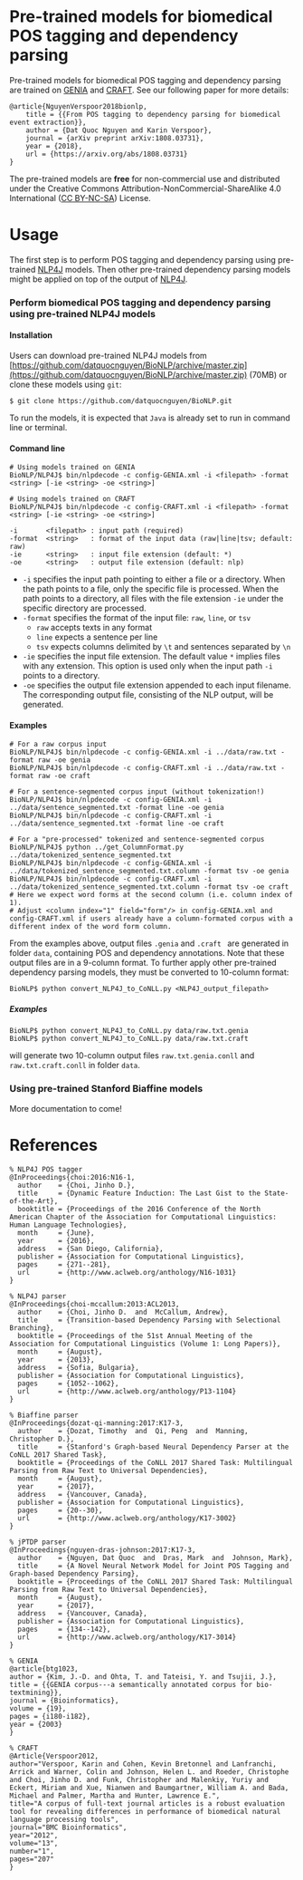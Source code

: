 
# Pre-trained models for biomedical POS tagging and dependency parsing

Pre-trained models for biomedical POS tagging and dependency parsing are trained on  [GENIA](http://www.geniaproject.org/) and [CRAFT](http://bionlp-corpora.sourceforge.net/CRAFT/). See our following paper for more details:

    @article{NguyenVerspoor2018bionlp,
        title = {{From POS tagging to dependency parsing for biomedical event extraction}},
        author = {Dat Quoc Nguyen and Karin Verspoor},
        journal = {arXiv preprint arXiv:1808.03731},
        year = {2018},
        url = {https://arxiv.org/abs/1808.03731}
    }
    
The pre-trained models are **free** for non-commercial use and distributed under the Creative Commons Attribution-NonCommercial-ShareAlike 4.0 International ([CC BY-NC-SA](https://creativecommons.org/licenses/by-nc-sa/4.0/)) License. 

# Usage 

The first step is to perform POS tagging and dependency parsing using pre-trained [NLP4J](https://emorynlp.github.io/nlp4j/) models. Then other pre-trained dependency parsing models might be applied on top of the output of [NLP4J](https://emorynlp.github.io/nlp4j/). 

### Perform biomedical POS tagging and dependency parsing using pre-trained NLP4J models 

#### Installation

Users can download pre-trained NLP4J models from [https://github.com/datquocnguyen/BioNLP/archive/master.zip](https://github.com/datquocnguyen/BioNLP/archive/master.zip) (70MB) or clone these models using `git`:
    
    $ git clone https://github.com/datquocnguyen/BioNLP.git
    
To run the models, it is expected that `Java` is already set to run in command line or terminal.

#### Command line 
    
    # Using models trained on GENIA
    BioNLP/NLP4J$ bin/nlpdecode -c config-GENIA.xml -i <filepath> -format <string> [-ie <string> -oe <string>]
    
    # Using models trained on CRAFT
    BioNLP/NLP4J$ bin/nlpdecode -c config-CRAFT.xml -i <filepath> -format <string> [-ie <string> -oe <string>]
	
	-i       <filepath> : input path (required)
	-format  <string>   : format of the input data (raw|line|tsv; default: raw)
	-ie      <string>   : input file extension (default: *)
	-oe      <string>   : output file extension (default: nlp)

 - `-i`  specifies the input path pointing to either a file or a directory. When the path points to a file, only the specific file is processed. When the path points to a directory, all files with the file extension  `-ie`  under the specific directory are processed.
 - `-format` specifies the format of the input file: `raw`, `line`, or `tsv`
	 - `raw`  accepts texts in any format
	 - `line`  expects a sentence per line
	 - `tsv`  expects columns delimited by `\t` and sentences separated by `\n`
 - `-ie`  specifies the input file extension. The default value  `*`  implies files with any extension. This option is used only when the input path  `-i`  points to a directory.
 - `-oe`  specifies the output file extension appended to each input filename. The corresponding output file, consisting of the NLP output, will be generated.

#### Examples
	
	# For a raw corpus input
	BioNLP/NLP4J$ bin/nlpdecode -c config-GENIA.xml -i ../data/raw.txt -format raw -oe genia
	BioNLP/NLP4J$ bin/nlpdecode -c config-CRAFT.xml -i ../data/raw.txt -format raw -oe craft
	
	# For a sentence-segmented corpus input (without tokenization!)
	BioNLP/NLP4J$ bin/nlpdecode -c config-GENIA.xml -i ../data/sentence_segmented.txt -format line -oe genia
	BioNLP/NLP4J$ bin/nlpdecode -c config-CRAFT.xml -i ../data/sentence_segmented.txt -format line -oe craft

	# For a "pre-processed" tokenized and sentence-segmented corpus
	BioNLP/NLP4J$ python ../get_ColumnFormat.py ../data/tokenized_sentence_segmented.txt
	BioNLP/NLP4J$ bin/nlpdecode -c config-GENIA.xml -i ../data/tokenized_sentence_segmented.txt.column -format tsv -oe genia
	BioNLP/NLP4J$ bin/nlpdecode -c config-CRAFT.xml -i ../data/tokenized_sentence_segmented.txt.column -format tsv -oe craft
	# Here we expect word forms at the second column (i.e. column index of 1). 
	# Adjust <column index="1" field="form"/> in config-GENIA.xml and config-CRAFT.xml if users already have a column-formated corpus with a different index of the word form column.

From the examples above, output files `.genia` and `.craft ` are generated in folder `data`, containing POS and dependency annotations.  Note that these output files are in a 9-column format. To further apply other pre-trained dependency parsing models, they must be converted to 10-column format:

	BioNLP$ python convert_NLP4J_to_CoNLL.py <NLP4J_output_filepath>

##### Examples
	
	BioNLP$ python convert_NLP4J_to_CoNLL.py data/raw.txt.genia
	BioNLP$ python convert_NLP4J_to_CoNLL.py data/raw.txt.craft

will generate two 10-column output files `raw.txt.genia.conll` and `raw.txt.craft.conll` in folder `data`.
	
### Using pre-trained Stanford Biaffine models 
More documentation to come!

# References
	
	% NLP4J POS tagger
	@InProceedings{choi:2016:N16-1,
	  author    = {Choi, Jinho D.},
	  title     = {Dynamic Feature Induction: The Last Gist to the State-of-the-Art},
	  booktitle = {Proceedings of the 2016 Conference of the North American Chapter of the Association for Computational Linguistics: Human Language Technologies},
	  month     = {June},
	  year      = {2016},
	  address   = {San Diego, California},
	  publisher = {Association for Computational Linguistics},
	  pages     = {271--281},
	  url       = {http://www.aclweb.org/anthology/N16-1031}
	}
	
	% NLP4J parser
	@InProceedings{choi-mccallum:2013:ACL2013,
	  author    = {Choi, Jinho D.  and  McCallum, Andrew},
	  title     = {Transition-based Dependency Parsing with Selectional Branching},
	  booktitle = {Proceedings of the 51st Annual Meeting of the Association for Computational Linguistics (Volume 1: Long Papers)},
	  month     = {August},
	  year      = {2013},
	  address   = {Sofia, Bulgaria},
	  publisher = {Association for Computational Linguistics},
	  pages     = {1052--1062},
	  url       = {http://www.aclweb.org/anthology/P13-1104}
	}
	
	% Biaffine parser
	@InProceedings{dozat-qi-manning:2017:K17-3,
	  author    = {Dozat, Timothy  and  Qi, Peng  and  Manning, Christopher D.},
	  title     = {Stanford's Graph-based Neural Dependency Parser at the CoNLL 2017 Shared Task},
	  booktitle = {Proceedings of the CoNLL 2017 Shared Task: Multilingual Parsing from Raw Text to Universal Dependencies},
	  month     = {August},
	  year      = {2017},
	  address   = {Vancouver, Canada},
	  publisher = {Association for Computational Linguistics},
	  pages     = {20--30},
	  url       = {http://www.aclweb.org/anthology/K17-3002}
	}
	
	% jPTDP parser
	@InProceedings{nguyen-dras-johnson:2017:K17-3,
	  author    = {Nguyen, Dat Quoc  and  Dras, Mark  and  Johnson, Mark},
	  title     = {A Novel Neural Network Model for Joint POS Tagging and Graph-based Dependency Parsing},
	  booktitle = {Proceedings of the CoNLL 2017 Shared Task: Multilingual Parsing from Raw Text to Universal Dependencies},
	  month     = {August},
	  year      = {2017},
	  address   = {Vancouver, Canada},
	  publisher = {Association for Computational Linguistics},
	  pages     = {134--142},
	  url       = {http://www.aclweb.org/anthology/K17-3014}
	}

	% GENIA
	@article{btg1023,
	author = {Kim, J.-D. and Ohta, T. and Tateisi, Y. and Tsujii, J.},
	title = {{GENIA corpus---a semantically annotated corpus for bio-textmining}},
	journal = {Bioinformatics},
	volume = {19},
	pages = {i180-i182},
	year = {2003}
	}

	% CRAFT
	@Article{Verspoor2012,
	author="Verspoor, Karin and Cohen, Kevin Bretonnel and Lanfranchi, Arrick and Warner, Colin and Johnson, Helen L. and Roeder, Christophe and Choi, Jinho D. and Funk, Christopher and Malenkiy, Yuriy and Eckert, Miriam and Xue, Nianwen and Baumgartner, William A. and Bada, Michael and Palmer, Martha and Hunter, Lawrence E.",
	title="A corpus of full-text journal articles is a robust evaluation tool for revealing differences in performance of biomedical natural language processing tools",
	journal="BMC Bioinformatics",
	year="2012",
	volume="13",
	number="1",
	pages="207"
	}
